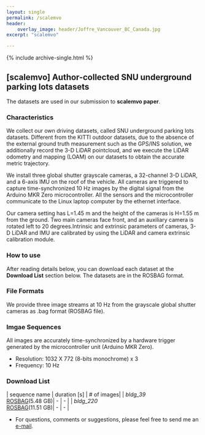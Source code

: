 ```yaml
---
layout: single
permalink: /scalemvo
header: 
    overlay_image: header/Joffre_Vancouver_BC_Canada.jpg
excerpt: "scalemvo"

---
```


{% include archive-single.html %}
## [scalemvo] Author-collected SNU underground parking lots datasets
The datasets are used in our submission to **scalemvo paper**.

### Characteristics
We collect our own driving datasets, called SNU underground parking lots datasets. 
Different from the KITTI outdoor datasets, due to the absence of the external ground truth measurement such as the GPS/INS solution, we additionally record the 3-D LiDAR pointcloud, and we execute the LiDAR odometry and mapping (LOAM) on our datasets to obtain the accurate metric trajectory. 

We install three global shutter grayscale cameras, a 32-channel 3-D LiDAR, and a 6-axis IMU on the roof of the vehicle. All cameras are triggered to capture time-synchronized 10 Hz images by the digital signal from the Arduino MKR Zero microcontroller. All the sensors and the microcontroller communicate to the Linux laptop computer by the ethernet interface.

Our camera setting has L=1.45 m and the height of the cameras is H=1.55 m from the ground. Two main cameras face front, and an auxiliary camera is rotated left to 20 degrees.Intrinsic and extrinsic parameters of cameras, 3-D LiDAR and IMU are calibrated by using the LiDAR and camera extrinsic calibration module.

### How to use
After reading details below, you can download each dataset at the **Download List** section below.
The datasets are in the ROSBAG format.

### File Formats
We provide three image streams at 10 Hz from the grayscale global shutter cameras as .bag format (ROSBAG file).

### Imgae Sequences
All images are accurately time-synchronized by a hardware trigger generated by the microcontroller unit (Arduino MKR Zero). 

* Resolution: 1032 X 772 (8-bits monochrome) x 3
* Frequency: 10 Hz 

### Download List
| sequence name | duration [s] | # of images|
| *bldg_39* <br> [ROSBAG][bldg_39_bag](5.48 GB)| - | - |
| *bldg_220* <br> [ROSBAG][bldg_220_bag](11.51 GB)| - | - |


* For questions, comments or suggestions, please feel free to send me an [e-mail][myemail].

[bldg_39_bag]: http://147.47.91.176:5000/sharing/VzibTIX8E
[bldg_220_bag]: http://147.47.91.176:5000/sharing/a2HL07pua

[myemail]: mailto:hyun91015@gmail.com

